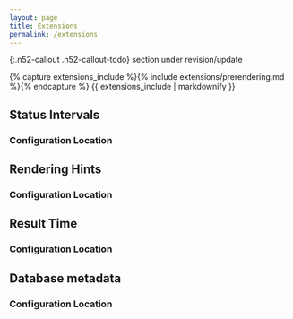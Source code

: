 ```yaml
---
layout: page
title: Extensions
permalink: /extensions
---
```


{:.n52-callout .n52-callout-todo}
section under revision/update

{% capture extensions_include %}{% include extensions/prerendering.md %}{% endcapture %}
{{ extensions_include | markdownify }}

## Status Intervals

### Configuration Location


## Rendering Hints

### Configuration Location


## Result Time

### Configuration Location


## Database metadata

### Configuration Location
